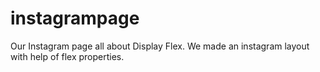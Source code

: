 # instagrampage
Our Instagram page all about Display Flex.
We made an instagram layout with help of flex properties.
